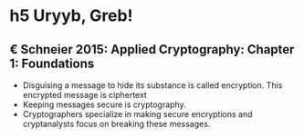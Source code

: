 
# h5 Uryyb, Greb!

## € Schneier 2015: Applied Cryptography: Chapter 1: Foundations

- Disguising a message to hide its substance is called encryption. This encrypted message is ciphertext
- Keeping messages secure is cryptography.
- Cryptographers specialize in making secure encryptions and cryptanalysts focus on breaking these messages.


